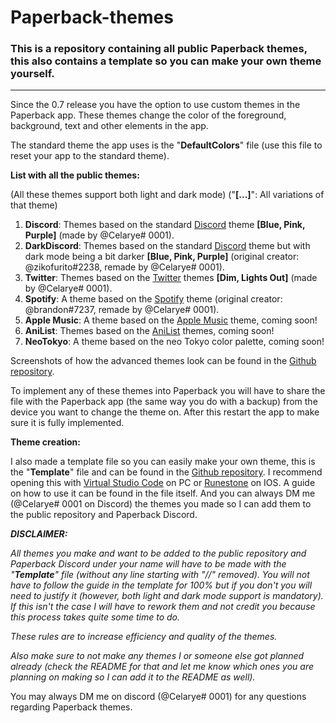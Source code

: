 # Paperback-themes
### This is a repository containing all public Paperback themes, this also contains a template so you can make your own theme yourself.

---

Since the 0.7 release you have the option to use custom themes in the Paperback app. These themes change the color of the foreground, background, text and other elements in the app.

The standard theme the app uses is the "**DefaultColors**" file (use this file to reset your app to the standard theme).

**List with all the public themes:**

(All these themes support both light and dark mode)
("**[...]**": All variations of that theme)

1) **Discord**: Themes based on the standard [Discord](https://discord.com/) theme **[Blue, Pink, Purple]** (made by @Celarye# 0001).
2) **DarkDiscord**: Themes based on the standard [Discord](https://discord.com/) theme but with dark mode being a bit darker **[Blue, Pink, Purple]** (original creator: @zikofurito#2238, remade by @Celarye# 0001).
3) **Twitter**: Themes based on the [Twitter](https://twitter.com/) themes **[Dim, Lights Out]** (made by @Celarye# 0001).
4) **Spotify**: A theme based on the [Spotify](https://www.spotify.com/) theme (original creator: @brandon#7237, remade by @Celarye# 0001).
5) **Apple Music**: A theme based on the [Apple Music](https://music.apple.com/) theme, coming soon!
6) **AniList**: Themes based on the [AniList](https://anilist.co/) themes, coming soon!
7) **NeoTokyo**: A theme based on the neo Tokyo color palette, coming soon!

Screenshots of how the advanced themes look can be found in the [Github repository](https://github.com/Celarye/Paperback-themes).

To implement any of these themes into Paperback you will have to share the file with the Paperback app (the same way you do with a backup) from the device you want to change the theme on. After this restart the app to make sure it is fully implemented.

**Theme creation:**

I also made a template file so you can easily make your own theme, this is the "**Template**" file and can be found in the [Github repository](https://github.com/Celarye/Paperback-themes). I recommend opening this with [Virtual Studio Code](https://code.visualstudio.com/) on PC or [Runestone](https://apps.apple.com/gb/app/runestone-text-editor/id1548193893) on IOS. A guide on how to use it can be found in the file itself. And you can always DM me (@Celarye# 0001 on Discord) the themes you made so I can add them to the public repository and Paperback Discord.

***DISCLAIMER:***

*All themes you make and want to be added to the public repository and Paperback Discord under your name will have to be made with the "**Template**" file (without any line starting with "//" removed).*
*You will not have to follow the guide in the template for 100% but if you don't you will need to justify it (however, both light and dark mode support is mandatory).*
*If this isn't the case I will have to rework them and not credit you because this process takes quite some time to do.*

*These rules are to increase efficiency and quality of the themes.*

*Also make sure to not make any themes I or someone else got planned already (check the README for that and let me know which ones you are planning on making so I can add it to the README as well).*

You may always DM me on discord (@Celarye# 0001) for any questions regarding Paperback themes.
